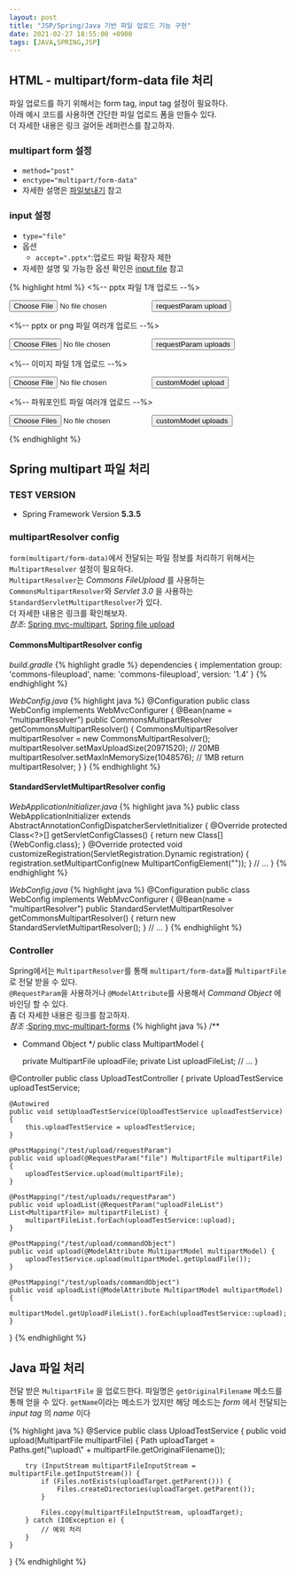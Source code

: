 ```yaml
---
layout: post 
title: "JSP/Spring/Java 기반 파일 업로드 기능 구현"
date: 2021-02-27 18:55:00 +0900
tags: [JAVA,SPRING,JSP]
---
```


## HTML - multipart/form-data file 처리
파일 업로드를 하기 위해서는 form tag, input tag 설정이 필요하다.  
아래 예시 코드를 사용하면 간단한 파일 업로드 폼을 만들수 있다.  
더 자세한 내용은 링크 걸어둔 레퍼런스를 참고하자.  

### multipart form 설정
- `method="post"`
- `enctype="multipart/form-data"`
- 자세한 설명은 [파일보내기][sile sending form data] 참고

### input 설정
- `type="file"`
- 옵션
    - `accept=".pptx"`:업로드 파일 확장자 제한
- 자세한 설명 및 가능한 옵션 확인은 [input file] 참고

{% highlight html %}
<%-- pptx 파일 1개 업로드 --%>
<form method="post" enctype="multipart/form-data" action="test/upload/requestParam" accept-charset="UTF-8">
  <input type="file" name="uploadFile" accept=".pptx">
  <input type="submit" value="requestParam upload">

<%-- pptx or png 파일 여러개 업로드 --%>
<form method="post" enctype="multipart/form-data" action="test/uploads/requestParam" accept-charset="UTF-8">
  <input multiple type="file" name="uploadFileList" accept=".pptx, .png">
  <input type="submit" value="requestParam uploads">
</form>

<%-- 이미지 파일 1개 업로드 --%>
<form method="post" enctype="multipart/form-data" action="/test/upload/commandObject" accept-charset="UTF-8">
  <input type="file" name="uploadFile" accept="image/*">
  <input type="submit" value="customModel upload">
</form>

<%-- 파워포인트 파일 여러개 업로드 --%>
<form method="post" enctype="multipart/form-data" action="/test/uploads/commandObject" accept-charset="UTF-8">
  <input multiple type="file" name="uploadFileList" accept="application/vnd.ms-powerpoint">
  <input type="submit" value="customModel uploads">
</form>
{% endhighlight %}

## Spring multipart 파일 처리

### TEST VERSION

- Spring Framework Version __5.3.5__

### multipartResolver config
`form(multipart/form-data)`에서 전달되는 파일 정보를 처리하기 위해서는 `MultipartResolver` 설정이 필요하다.   
`MultipartResolver`는 _Commons FileUpload_ 를 사용하는 `CommonsMultipartResolver`와 _Servlet 3.0_ 을 사용하는 `StandardServletMultipartResolver`가 있다.   
더 자세한 내용은 링크를 확인해보자.   
_참조_: [Spring mvc-multipart], [Spring file upload]

#### CommonsMultipartResolver config
_build.gradle_
{% highlight gradle %}
dependencies {
    implementation group: 'commons-fileupload', name: 'commons-fileupload', version: '1.4'
}
{% endhighlight %}

_WebConfig.java_
{% highlight java %}
@Configuration
public class WebConfig implements WebMvcConfigurer {
    @Bean(name = "multipartResolver")
    public CommonsMultipartResolver getCommonsMultipartResolver() {
        CommonsMultipartResolver multipartResolver = new CommonsMultipartResolver();
        multipartResolver.setMaxUploadSize(20971520);   // 20MB
        multipartResolver.setMaxInMemorySize(1048576);  // 1MB
        return multipartResolver;
    }
}
{% endhighlight %}

#### StandardServletMultipartResolver config
_WebApplicationInitializer.java_
{% highlight java %}
public class WebApplicationInitializer extends AbstractAnnotationConfigDispatcherServletInitializer {
    @Override
    protected Class<?>[] getServletConfigClasses() {
        return new Class[]{WebConfig.class};
    }
    @Override
    protected void customizeRegistration(ServletRegistration.Dynamic registration) {
        registration.setMultipartConfig(new MultipartConfigElement(""));
    }
    // ...
}
{% endhighlight %}

_WebConfig.java_
{% highlight java %}
@Configuration
public class WebConfig implements WebMvcConfigurer {
    @Bean(name = "multipartResolver")
    public StandardServletMultipartResolver getCommonsMultipartResolver() {
        return new StandardServletMultipartResolver();
    }
    // ...
}
{% endhighlight %}

### Controller
Spring에서는 `MultipartResolver`를 통해 `multipart/form-data`를 `MultipartFile`로 전달 받을 수 있다.   
`@RequestParam`을 사용하거나 `@ModelAttribute`를 사용해서 _Command Object_ 에 바인딩 할 수 있다.   
좀 더 자세한 내용은 링크를 참고하자.   
_참조_ :[Spring mvc-multipart-forms]
{% highlight java %}
/**
 * Command Object
 */
public class MultipartModel {

    private MultipartFile uploadFile;
    private List<MultipartFile> uploadFileList;
    // ...
}

@Controller
public class UploadTestController {
    private UploadTestService uploadTestService;

    @Autowired
    public void setUploadTestService(UploadTestService uploadTestService) {
        this.uploadTestService = uploadTestService;
    }

    @PostMapping("/test/upload/requestParam")
    public void upload(@RequestParam("file") MultipartFile multipartFile) {
        uploadTestService.upload(multipartFile);
    }

    @PostMapping("/test/uploads/requestParam")
    public void uploadList(@RequestParam("uploadFileList") List<MultipartFile> multipartFileList) {
        multipartFileList.forEach(uploadTestService::upload);
    }

    @PostMapping("/test/upload/commandObject")
    public void upload(@ModelAttribute MultipartModel multipartModel) {
        uploadTestService.upload(multipartModel.getUploadFile());
    }

    @PostMapping("/test/uploads/commandObject")
    public void uploadList(@ModelAttribute MultipartModel multipartModel) {
        multipartModel.getUploadFileList().forEach(uploadTestService::upload);
    }
}
{% endhighlight %}

## Java 파일 처리
전달 받은 `MultipartFile` 을 업로드한다.
파일명은 `getOriginalFilename` 메소드를 통해 얻을 수 있다.
`getName`이라는 메소드가 있지만 해당 메소드는 _form_ 에서 전달되는 _input tag_ 의 _name_ 이다

{% highlight java %}
@Service
public class UploadTestService {
    public void upload(MultipartFile multipartFile) {
        Path uploadTarget = Paths.get("\\upload\\" + multipartFile.getOriginalFilename());

        try (InputStream multipartFileInputStream = multipartFile.getInputStream()) {
            if (Files.notExists(uploadTarget.getParent())) {
                Files.createDirectories(uploadTarget.getParent());
            }

            Files.copy(multipartFileInputStream, uploadTarget);
        } catch (IOException e) {
            // 예외 처리
        }
    }
}
{% endhighlight %}

[sile sending form data]:https://developer.mozilla.org/ko/docs/Learn/Forms/Sending_and_retrieving_form_data#%ED%8A%B9%EB%B3%84%ED%95%9C_%EA%B2%BD%EC%9A%B0_%ED%8C%8C%EC%9D%BC_%EB%B3%B4%EB%82%B4%EA%B8%B0 "sile sending form data"
[input file]:https://developer.mozilla.org/ko/docs/Web/HTML/Element/Input/file "Input file"
[Spring mvc-multipart]:https://docs.spring.io/spring-framework/docs/current/reference/html/web.html#mvc-multipart "Spring mvc-multipart"
[Spring file upload]:https://www.baeldung.com/spring-file-upload "Spring file upload"
[Spring mvc-multipart-forms]:https://docs.spring.io/spring-framework/docs/current/reference/html/web.html#mvc-multipart-forms "Spring mvc-multipart-forms"
